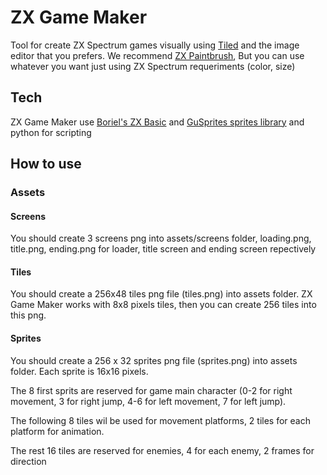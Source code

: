 # ZX Game Maker

Tool for create ZX Spectrum games visually using [Tiled](https://www.mapeditor.org/) and the image editor that you prefers. We recommend [ZX Paintbrush](https://sourcesolutions.itch.io/zx-paintbrush), But you can use whatever you want just using ZX Spectrum requeriments (color, size)

## Tech

ZX Game Maker use [Boriel's ZX Basic](https://zxbasic.readthedocs.io/en/docs/) and [GuSprites sprites library](https://github.com/gusmanb/GuSprites) and python for scripting

## How to use

### Assets
#### Screens

You should create 3 screens png into assets/screens folder, loading.png, title.png, ending.png for loader, title screen and ending screen repectively

#### Tiles

You should create a 256x48 tiles png file (tiles.png) into assets folder. ZX Game Maker works with 8x8 pixels tiles, then you can create 256 tiles into this png.

#### Sprites

You should create a 256 x 32 sprites png file (sprites.png) into assets folder. Each sprite is 16x16 pixels.

The 8 first sprits are reserved for game main character (0-2 for right movement, 3 for right jump, 4-6 for left movement, 7 for left jump).

The following 8 tiles wil be used for movement platforms, 2 tiles for each platform for animation.

The rest 16 tiles are reserved for enemies, 4 for each enemy, 2 frames for direction